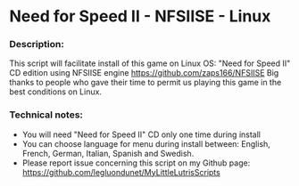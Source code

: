 # Need for Speed II - NFSIISE - Linux

### Description:
This script will facilitate install of this game on Linux OS:
"Need for Speed II" CD edition using NFSIISE engine https://github.com/zaps166/NFSIISE
Big thanks to people who gave their time to permit us playing this game in the best conditions on Linux.

### Technical notes:
- You will need "Need for Speed II" CD only one time during install
- You can choose language for menu during install between: English, French, German, Italian, Spanish and Swedish.
- Please report issue concerning this script on my Github page:
https://github.com/legluondunet/MyLittleLutrisScripts

